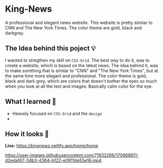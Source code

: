 # King-News
A professional and elegant news website. This website is pretty similar to CNN and The New York Times. The color theme are gold, black and darkgrey.

## The Idea behind this poject 💡
I wanted to stregthen my skill on `CSS-Grid`. The best way to do it, was to create a website, which is based on the latest news. The idea behind it, was to make somthing that is similar to "CNN" and "The New York Times", but at the same time more elegant and professional. The color theme is gold, black and dark grey, which are colors that doesn't bother the eyes so much when you look at all the text and images: Basically calm color for the eye.

## What I learned 🧠
- Heavely focused on `CSS-Grid` and the `design`
- 
## How it looks 🎥

**Live:** https://kingnews.netlify.app/home/home

https://user-images.githubusercontent.com/71933266/170868611-d2edaf47-34b3-4364-b122-e0911de55e16.mp4



